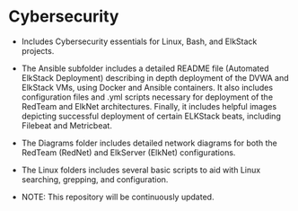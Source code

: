 # Cybersecurity
- Includes Cybersecurity essentials for Linux, Bash, and ElkStack projects.

- The Ansible subfolder includes a detailed README file (Automated ElkStack Deployment) describing in depth deployment of the DVWA and ElkStack VMs, using Docker and Ansible containers.  It also includes configuration files and .yml scripts necessary for deployment of the RedTeam and ElkNet architectures.  Finally, it includes helpful images depicting successful deployment of certain ELKStack beats, including Filebeat and Metricbeat. 

- The Diagrams folder includes detailed network diagrams for both the RedTeam (RedNet) and ElkServer (ElkNet) configurations. 

- The Linux folders includes several basic scripts to aid with Linux searching, grepping, and configuration.

- NOTE:  This repository will be continuously updated.
